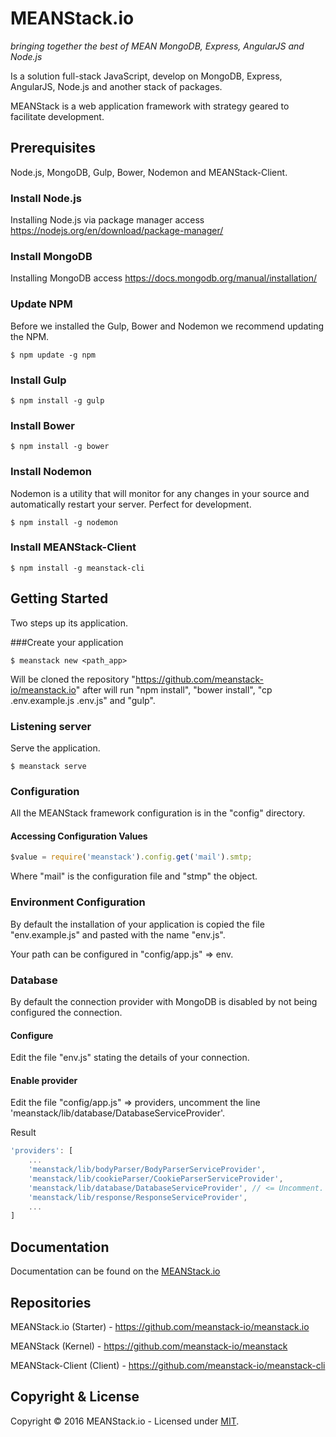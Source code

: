 # MEANStack.io
*bringing together the best of MEAN MongoDB, Express, AngularJS and Node.js*

Is a solution full-stack JavaScript, develop on MongoDB, Express, AngularJS, Node.js and another stack of packages.

MEANStack is a web application framework with strategy geared to facilitate development.

## Prerequisites
Node.js, MongoDB, Gulp, Bower, Nodemon and MEANStack-Client.

### Install Node.js
Installing Node.js via package manager access <a href="https://nodejs.org/en/download/package-manager/">https://nodejs.org/en/download/package-manager/</a>

### Install MongoDB
Installing MongoDB access <a href="https://docs.mongodb.org/manual/installation/">https://docs.mongodb.org/manual/installation/</a>

### Update NPM
Before we installed the Gulp, Bower and Nodemon we recommend updating the NPM.
```
$ npm update -g npm
```

### Install Gulp
```
$ npm install -g gulp
```

### Install Bower
```
$ npm install -g bower
```

### Install Nodemon
Nodemon is a utility that will monitor for any changes in your source and automatically restart your server. Perfect for development.
```
$ npm install -g nodemon
```

### Install MEANStack-Client
```
$ npm install -g meanstack-cli
```

## Getting Started
Two steps up its application.

###Create your application
```
$ meanstack new <path_app>
```
Will be cloned the repository "https://github.com/meanstack-io/meanstack.io" after will run "npm install", "bower install", "cp .env.example.js .env.js" and "gulp". 


### Listening server
Serve the application.
```
$ meanstack serve
```

### Configuration
All the MEANStack framework configuration is in the "config" directory.

#### Accessing Configuration Values
```js
$value = require('meanstack').config.get('mail').smtp;
```
Where "mail" is the configuration file and "stmp" the object.

### Environment Configuration
By default the installation of your application is copied the file "env.example.js" and pasted with the name "env.js".

Your path can be configured in "config/app.js" => env.

### Database
By default the connection provider with MongoDB is disabled by not being configured the connection.

#### Configure
Edit the file "env.js" stating the details of your connection.

#### Enable provider
Edit the file "config/app.js" => providers, uncomment the line 'meanstack/lib/database/DatabaseServiceProvider'.

Result
```js
'providers': [
    ...
    'meanstack/lib/bodyParser/BodyParserServiceProvider',
    'meanstack/lib/cookieParser/CookieParserServiceProvider',
    'meanstack/lib/database/DatabaseServiceProvider', // <= Uncomment.
    'meanstack/lib/response/ResponseServiceProvider',
    ...
]
```
## Documentation
Documentation can be found on the [MEANStack.io](http://meanstack.io)

## Repositories

MEANStack.io (Starter) - https://github.com/meanstack-io/meanstack.io

MEANStack (Kernel) - https://github.com/meanstack-io/meanstack

MEANStack-Client (Client) - https://github.com/meanstack-io/meanstack-cli

## Copyright & License

Copyright © 2016 MEANStack.io - Licensed under [MIT](https://github.com/meanstack-io/meanstack.io/blob/master/License).

